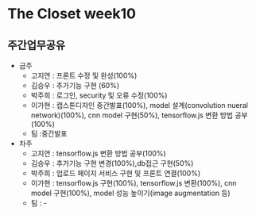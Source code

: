# The Closet week10
## 주간업무공유

- 금주
   - 고지연 : 프론트 수정 및 완성(100%)
   - 김승우 : 추가기능 구현 (60%)
   - 박주희 : 로그인, security 및 오류 수정(100%)
   - 이가현 : 캡스톤디자인 중간발표(100%), model 설계(convolution nueral network)(100%), cnn model 구현(50%), tensorflow.js 변환 방법 공부(100%)
   - 팀 :중간발표 
- 차주
  - 고지연 : tensorflow.js 변환 방법 공부(100%)
  - 김승우 : 추가기능 구현 변경(100%),db접근 구현(50%)
  - 박주희 : 업로드 페이지 서비스 구현 및 프론트 연결(100%)
  - 이가현 : tensorflow.js 구현(100%), tensorflow.js 변환(100%), cnn model 구현(100%), model 성능 높이기(image augmentation 등)
  - 팀 : -
